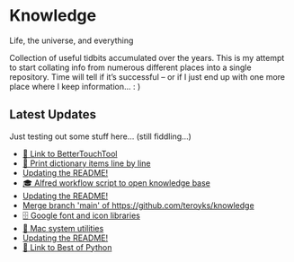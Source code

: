 # Knowledge

Life, the universe, and everything

Collection of useful tidbits accumulated over the years. This is my attempt to start collating info from numerous different places into a single repository. Time will tell if it’s successful – or if I just end up with one more place where I keep information… : )

## Latest Updates

Just testing out some stuff here… (still fiddling…)

<!--START_SECTION:feed-->
* [
        🔗 Link to BetterTouchTool
    ](https:&#x2F;&#x2F;github.com&#x2F;teroyks&#x2F;knowledge&#x2F;commit&#x2F;684bbcb4945c50e44de2b52b2d71f6313c47af38)
* [
        🐍 Print dictionary items line by line
    ](https:&#x2F;&#x2F;github.com&#x2F;teroyks&#x2F;knowledge&#x2F;commit&#x2F;c8045b00601da0be446499666f88a5935cc22a27)
* [
        Updating the README!
    ](https:&#x2F;&#x2F;github.com&#x2F;teroyks&#x2F;knowledge&#x2F;commit&#x2F;6beb32accf5f78c954cb2f50fe531c9eba769f6d)
* [
        🎓 Alfred workflow script to open knowledge base
    ](https:&#x2F;&#x2F;github.com&#x2F;teroyks&#x2F;knowledge&#x2F;commit&#x2F;e4576a583face4de995edd97e74a33e64474a809)
* [
        Updating the README!
    ](https:&#x2F;&#x2F;github.com&#x2F;teroyks&#x2F;knowledge&#x2F;commit&#x2F;61e7d3e79b40e099bda16d17649cd29c929919ca)
* [
        Merge branch &#39;main&#39; of https:&#x2F;&#x2F;github.com&#x2F;teroyks&#x2F;knowledge
    ](https:&#x2F;&#x2F;github.com&#x2F;teroyks&#x2F;knowledge&#x2F;commit&#x2F;b8b3aa9f1151ffc18a1145f0b91eeec13cc1b585)
* [
        🗄 Google font and icon libraries
    ](https:&#x2F;&#x2F;github.com&#x2F;teroyks&#x2F;knowledge&#x2F;commit&#x2F;dd2510ae1173b47aab3a7105d184d98cf93b47dd)
* [
        🔧 Mac system utilities
    ](https:&#x2F;&#x2F;github.com&#x2F;teroyks&#x2F;knowledge&#x2F;commit&#x2F;91b5175a3215622679b5b14c3216dbff15865216)
* [
        Updating the README!
    ](https:&#x2F;&#x2F;github.com&#x2F;teroyks&#x2F;knowledge&#x2F;commit&#x2F;b647a9ff2babf25b20f41d714fb2ad3c4aeea270)
* [
        🐍 Link to Best of Python
    ](https:&#x2F;&#x2F;github.com&#x2F;teroyks&#x2F;knowledge&#x2F;commit&#x2F;a86f42301456d5ec7fb37a3250a8ef795b33cc0b)
<!--END_SECTION:feed-->
